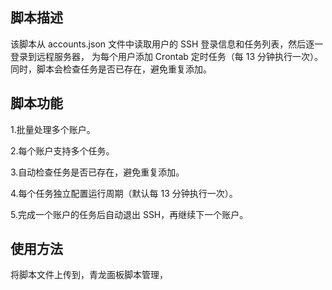 

## 脚本描述

该脚本从 accounts.json 文件中读取用户的 SSH 登录信息和任务列表，然后逐一登录到远程服务器，
为每个用户添加 Crontab 定时任务（每 13 分钟执行一次）。同时，脚本会检查任务是否已存在，避免重复添加。

## 脚本功能

1.批量处理多个账户。

2.每个账户支持多个任务。

3.自动检查任务是否已存在，避免重复添加。

4.每个任务独立配置运行周期（默认每 13 分钟执行一次）。

5.完成一个账户的任务后自动退出 SSH，再继续下一个账户。

## 使用方法
将脚本文件上传到，青龙面板脚本管理，
